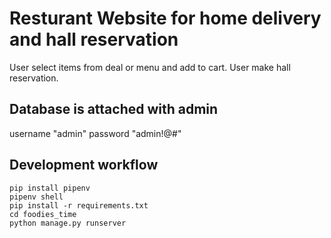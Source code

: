 # Resturant Website for home delivery and hall reservation

User select items from deal or menu and add to cart.
User make hall reservation. 

## Database is attached with admin 
username "admin"
password "admin!@#"


## Development workflow

    pip install pipenv
    pipenv shell
    pip install -r requirements.txt
    cd foodies_time
    python manage.py runserver
